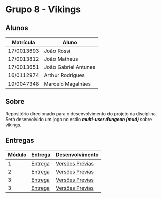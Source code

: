 # Grupo 8 - Vikings

## Alunos

| Matrícula | Aluno |
| -- | -- |
| 17/0013693 | João Rossi |
| 17/0013812 | João Matheus |
| 17/0013651 | João Gabriel Antunes |
| 16/0112974 | Arthur Rodrigues |
| 19/0047348 | Marcelo Magalhães |

## Sobre

Repositório direcionado para o desenvolvimento do projeto da disciplina. Será desenvolvido um jogo no estilo ***multi-user dungeon (mud)*** sobre vikings.

## Entregas

| Módulo | Entrega | Desenvolvimento |
| ------ | ------- | --------------- |
| 1 | [Entrega](./mod_1/README.md) | [Versões Prévias](./mod_1/prev/README.md) |
| 2 | [Entrega](./mod_2/README.md) | [Versões Prévias](./mod_2/prev/README.md) |
| 3 | [Entrega](./mod_3/README.md) | [Versões Prévias](./mod_3/prev/README.md) |
| 3 | [Entrega](./mod_4/README.md) | [Versões Prévias](./mod_4/prev/README.md) |
